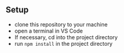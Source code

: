 ## Setup
- clone this repository to your machine
- open a terminal in VS Code
- If necessary, cd into the project directory
- run `npm install` in the project directory